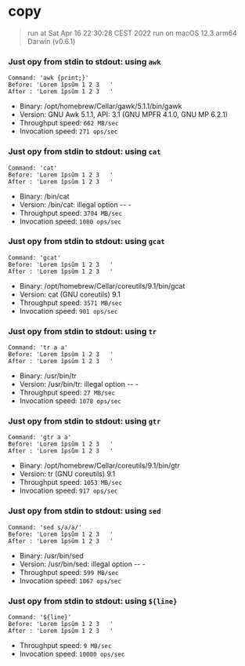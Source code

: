 # copy
 
> run at Sat Apr 16 22:30:28 CEST 2022
> run on macOS 12.3 arm64 Darwin (v0.6.1)
 
### Just opy from stdin to stdout: using `awk`
```
Command: 'awk {print;}'
Before: 'Lorem îpsûm 1 2 3   '
After : 'Lorem îpsûm 1 2 3   '
```
* Binary: /opt/homebrew/Cellar/gawk/5.1.1/bin/gawk
* Version: GNU Awk 5.1.1, API: 3.1 (GNU MPFR 4.1.0, GNU MP 6.2.1)
* Throughput speed: `662 MB/sec`
* Invocation speed: `271 ops/sec`

### Just opy from stdin to stdout: using `cat`
```
Command: 'cat'
Before: 'Lorem îpsûm 1 2 3   '
After : 'Lorem îpsûm 1 2 3   '
```
* Binary: /bin/cat
* Version: /bin/cat: illegal option -- -
* Throughput speed: `3704 MB/sec`
* Invocation speed: `1080 ops/sec`

### Just opy from stdin to stdout: using `gcat`
```
Command: 'gcat'
Before: 'Lorem îpsûm 1 2 3   '
After : 'Lorem îpsûm 1 2 3   '
```
* Binary: /opt/homebrew/Cellar/coreutils/9.1/bin/gcat
* Version: cat (GNU coreutils) 9.1
* Throughput speed: `3571 MB/sec`
* Invocation speed: `901 ops/sec`

### Just opy from stdin to stdout: using `tr`
```
Command: 'tr a a'
Before: 'Lorem îpsûm 1 2 3   '
After : 'Lorem îpsûm 1 2 3   '
```
* Binary: /usr/bin/tr
* Version: /usr/bin/tr: illegal option -- -
* Throughput speed: `27 MB/sec`
* Invocation speed: `1078 ops/sec`

### Just opy from stdin to stdout: using `gtr`
```
Command: 'gtr a a'
Before: 'Lorem îpsûm 1 2 3   '
After : 'Lorem îpsûm 1 2 3   '
```
* Binary: /opt/homebrew/Cellar/coreutils/9.1/bin/gtr
* Version: tr (GNU coreutils) 9.1
* Throughput speed: `1053 MB/sec`
* Invocation speed: `917 ops/sec`

### Just opy from stdin to stdout: using `sed`
```
Command: 'sed s/a/a/'
Before: 'Lorem îpsûm 1 2 3   '
After : 'Lorem îpsûm 1 2 3   '
```
* Binary: /usr/bin/sed
* Version: /usr/bin/sed: illegal option -- -
* Throughput speed: `599 MB/sec`
* Invocation speed: `1067 ops/sec`

### Just opy from stdin to stdout: using `${line}`
```
Command: '${line}'
Before: 'Lorem îpsûm 1 2 3   '
After : 'Lorem îpsûm 1 2 3   '
```
* Throughput speed: `9 MB/sec`
* Invocation speed: `10000 ops/sec`

